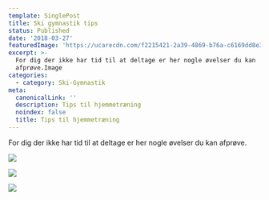 ```yaml
---
template: SinglePost
title: Ski gymnastik tips
status: Published
date: '2018-03-27'
featuredImage: 'https://ucarecdn.com/f2215421-2a39-4869-b76a-c6169dd8e343/'
excerpt: >-
  For dig der ikke har tid til at deltage er her nogle øvelser du kan
  afprøve.Image
categories:
  - category: Ski-Gymnastik
meta:
  canonicalLink: ''
  description: Tips til hjemmetræning
  noindex: false
  title: Tips til hjemmetræning
---
```

For dig der ikke har tid til at deltage er her nogle øvelser du kan afprøve.

![](https://ucarecdn.com/7bb35486-4fc7-4421-91e2-b457e6778667/)

![](https://ucarecdn.com/fb19501a-4cb1-422a-8320-eda639fd1a06/)

![](https://ucarecdn.com/7f0164d9-313e-4547-b1d7-ff2d4ff3e260/)
